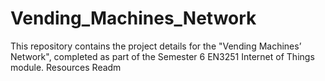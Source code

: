 # Vending_Machines_Network
This repository contains the project details for the "Vending Machines’ Network", completed as part of the Semester 6 EN3251 Internet of Things module.  Resources  Readm
